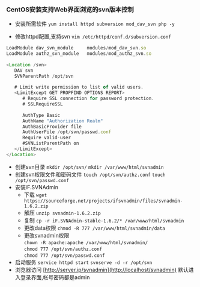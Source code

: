 ### CentOS安装支持Web界面浏览的svn版本控制

- 安装所需软件
  `yum install httpd subversion mod_dav_svn php -y`

- 修改httpd配置,支持svn
  `vim /etc/httpd/conf.d/subversion.conf`

```javascript
LoadModule dav_svn_module     modules/mod_dav_svn.so
LoadModule authz_svn_module   modules/mod_authz_svn.so
	
<Location /svn>
   DAV svn
   SVNParentPath /opt/svn
	
   # Limit write permission to list of valid users.
   <LimitExcept GET PROPFIND OPTIONS REPORT>
      # Require SSL connection for password protection.
      # SSLRequireSSL
	
      AuthType Basic
      AuthName "Authorization Realm"
      AuthBasicProvider file
      AuthUserFile /opt/svn/passwd.conf
      Require valid-user
      #SVNListParentPath on
   </LimitExcept>
</Location>
```
- 创建svn目录
	`mkdir /opt/svn/`
	`mkdir /var/www/html/svnadmin`
- 创建svn权限文件和密码文件
	`touch /opt/svn/authz.conf`
	`touch /opt/svn/passwd.conf`
- 安装iF.SVNAdmin
	- 下载 `wget https://sourceforge.net/projects/ifsvnadmin/files/svnadmin-1.6.2.zip`
	- 解压 `unzip svnadmin-1.6.2.zip`
	- 复制 `cp -r iF.SVNAdmin-stable-1.6.2/* /var/www/html/svnadmin`
	- 更改data权限 `chmod -R 777 /var/www/html/svnadmin/data`<br/>
	- 更改svnadmin权限	<br />`chown -R apache:apache /var/www/html/svnadmin/`<br />`chmod 777 /opt/svn/authz.conf`<br />`chmod 777 /opt/svn/passwd.conf`
- 启动服务
	`service httpd start`
	`svnserve -d -r /opt/svn`
- 浏览器访问
	[http://server.ip/svnadmin](http://localhost/svnadmin) 默认进入登录界面,帐号密码都是admin
